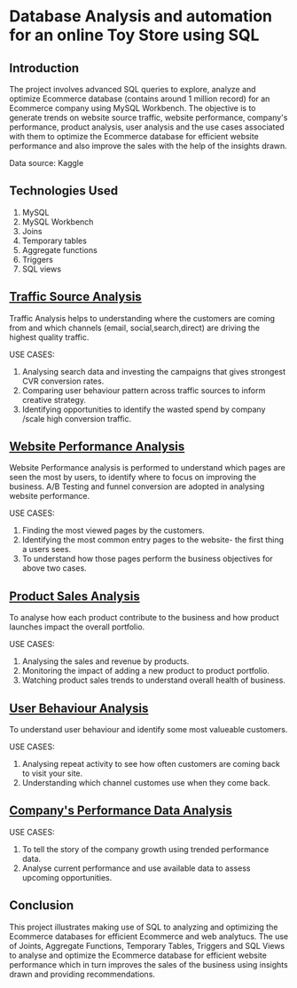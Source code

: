 # Database Analysis and automation for an online Toy Store using SQL

## Introduction
The project involves advanced SQL queries to explore, analyze and optimize Ecommerce database (contains around 1 million record) for an Ecommerce company using MySQL Workbench. 
The objective is to generate trends on website source traffic, website performance, company's performance, product analysis, user analysis and the use cases associated with them to optimize the Ecommerce database for efficient website performance and also improve the sales with the help of the insights drawn.

Data source: Kaggle

## Technologies Used
1. MySQL
2. MySQL Workbench
3. Joins
4. Temporary tables
5. Aggregate functions
6. Triggers
7. SQL views

## [Traffic Source Analysis](https://github.com/jayapriya054/Ecommerce-and-Web-Analytics-using-SQL/blob/main/1.Traffic%20soruce%20analysis.sql)
Traffic Analysis helps to understanding where the customers are coming from and which channels (email, social,search,direct) are driving the highest quality traffic.

USE CASES:
1. Analysing search data and investing the campaigns that gives strongest CVR conversion rates.
2. Comparing user behaviour pattern across traffic sources to inform creative strategy.
3. Identifying opportunities to identify the wasted spend by company /scale high conversion traffic.

## [Website Performance Analysis](https://github.com/jayapriya054/Ecommerce-and-Web-Analytics-using-SQL/blob/main/2.Website%20performance%20Analysis.sql)
Website Performance analysis is performed to understand which pages are seen the most by users, to identify where to focus on improving the business. A/B Testing and funnel conversion are adopted in analysing website performance.

USE CASES:
1. Finding the most viewed pages by the customers.
2. Identifying the most common entry pages to the website- the first thing a users sees.
3. To understand how those pages perform the business objectives for above two cases.

## [Product Sales Analysis](https://github.com/jayapriya054/Ecommerce-and-Web-Analytics-using-SQL/blob/main/4.Product%20Analysis.sql)
To analyse how each product contribute to the business and how product launches impact the overall portfolio.

USE CASES:
1. Analysing the sales and revenue by products.
2. Monitoring the impact of adding a new product to product portfolio.
3. Watching product sales trends to understand overall health of business.

## [User Behaviour Analysis](https://github.com/jayapriya054/Ecommerce-and-Web-Analytics-using-SQL/blob/main/5.User%20Analysis.sql)
To understand user behaviour and identify some most valueable customers.

USE CASES:
1. Analysing repeat activity to see how often customers are coming back to visit your site.
2. Understanding which channel customes use when they come back.

## [Company's Performance Data Analysis](https://github.com/jayapriya054/Ecommerce-and-Web-Analytics-using-SQL/blob/main/3.Company's%20Performance%20data%20Analysis%20.sql)
USE CASES:
1. To tell the story of the company growth using trended performance data.
2. Analyse current performance and use available data to assess upcoming opportunities.

## Conclusion
This project illustrates making use of SQL to analyzing and optimizing the Ecommerce databases for efficient Ecommerce and web analytucs. The use of Joints, Aggregate Functions, Temporary Tables, Triggers and  SQL Views to analyse and optimize the Ecommerce database for efficient website performance which in turn improves the sales of the business using insights drawn and providing recommendations.

